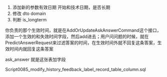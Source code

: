 1. 添加新的参数有效日期 开始和技术日期，是否长期
2. 修改 dto domain
3. 判断 is_longterm 



你负责的那个生效时间，就是在AddOrUpdateAskAnswerCommand这个接口，添加一个生效的和失效时间字段，然后add进去；用户问问题的时候，就在PredictAnswerRequest来过滤答案的时间，在生效时间外就不回复这条答案，生效时间内就回复这条答案

ask_answer 就是这张表加字段





Script0085_modify_history_feedback_label_record_table_column.sql
